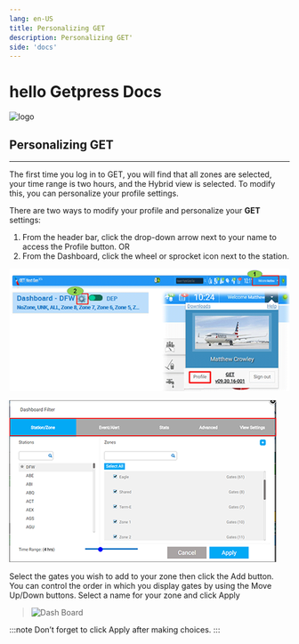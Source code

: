 ```yaml
---
lang: en-US
title: Personalizing GET
description: Personalizing GET'
side: 'docs'
---
```


# hello Getpress Docs

![logo](guide/assets/img/header_logo.png)

## Personalizing GET

---
The first time you log in to GET, you will find that all zones are selected, your time range is two hours, and the Hybrid view is selected. To modify this, you can personalize your profile settings.

There are two ways to modify your profile and personalize your **GET** settings:

1. From the header bar, click the drop-down arrow next to your name to access the Profile button.
OR
2. From the Dashboard, click the wheel or sprocket icon next to the station.

![Dash Board](assets/img/rs20_l3p2.png)

![Dash Board](assets/img/rs20_l3p3.png)

Select the gates you wish to add to your zone then click the Add button. You can control the order in which you display gates by using the Move Up/Down buttons.
Select a name for your zone and click Apply
> ![Dash Board](assets/img/2-page-4-2-right.png)

:::note
Don’t forget to click Apply after making choices.
:::